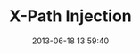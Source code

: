 ---
layout: post
title:  "X-Path Injection"
date:   2013-06-18 13:59:40
categories: vulnerabilities
---